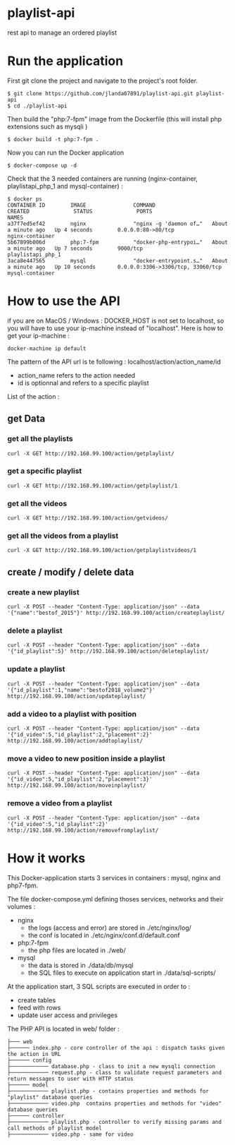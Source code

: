 # playlist-api
rest api to manage an ordered playlist

# Run the application

First git clone the project and navigate to the project's root folder.
```
$ git clone https://github.com/jlanda07891/playlist-api.git playlist-api
$ cd ./playlist-api 
```

Then build the "php:7-fpm" image from the Dockerfile (this will install php extensions such as mysqli )
```
$ docker build -t php:7-fpm .
```

Now you can run the Docker application
```
$ docker-compose up -d
```

Check that the 3 needed containers are running (nginx-container, playlistapi_php_1 and mysql-container) :
```
$ docker ps
CONTAINER ID        IMAGE               COMMAND                  CREATED              STATUS              PORTS                               NAMES
a37f7ed5ef42        nginx               "nginx -g 'daemon of…"   About a minute ago   Up 4 seconds        0.0.0.0:80->80/tcp                  nginx-container
5b67899b006d        php:7-fpm           "docker-php-entrypoi…"   About a minute ago   Up 7 seconds        9000/tcp                            playlistapi_php_1
3aca8e447565        mysql               "docker-entrypoint.s…"   About a minute ago   Up 10 seconds       0.0.0.0:3306->3306/tcp, 33060/tcp   mysql-container
```
# How to use the API

if you are on MacOS / Windows : DOCKER_HOST is not set to localhost, so you will have to use your ip-machine instead of "localhost".
Here is how to get your ip-machine :
```
docker-machine ip default
```

The pattern of the API url is te following : localhost/action/action_name/id
* action_name refers to the action needed
* id is optionnal and refers to a specific playlist

List of the action :

## get Data
### get all the playlists
```
curl -X GET http://192.168.99.100/action/getplaylist/
```
### get a specific playlist
```
curl -X GET http://192.168.99.100/action/getplaylist/1
```
### get all the videos
```
curl -X GET http://192.168.99.100/action/getvideos/
```
### get all the videos from a playlist
```
curl -X GET http://192.168.99.100/action/getplaylistvideos/1
```

## create / modify / delete data

### create a new playlist
```
curl -X POST --header "Content-Type: application/json" --data '{"name":"bestof_2015"}' http://192.168.99.100/action/createplaylist/
```
### delete a playlist
```
curl -X POST --header "Content-Type: application/json" --data '{"id_playlist":5}' http://192.168.99.100/action/deleteplaylist/
```
### update a playlist
```
curl -X POST --header "Content-Type: application/json" --data '{"id_playlist":1,"name":"bestof2018_volume2"}' http://192.168.99.100/action/updateplaylist/
```
### add a video to a playlist with position
```
curl -X POST --header "Content-Type: application/json" --data '{"id_video":5,"id_playlist":2,"placement":2}' http://192.168.99.100/action/addtoplaylist/
```
### move a video to new position inside a playlist
```
curl -X POST --header "Content-Type: application/json" --data '{"id_video":5,"id_playlist":2,"placement":3}' http://192.168.99.100/action/moveinplaylist/
```
### remove a video from a playlist
```
curl -X POST --header "Content-Type: application/json" --data '{"id_video":5,"id_playlist":2}' http://192.168.99.100/action/removefromplaylist/
```

# How it works

This Docker-application starts 3 services in containers : mysql, nginx and php7-fpm.

The file docker-compose.yml defining thoses services, networks and their volumes :

* nginx
  * the logs (access and error) are stored in ./etc/nginx/log/
  * the conf is located in ./etc/nginx/conf.d/default.conf
* php:7-fpm
  * the php files are located in ./web/
* mysql
  * the data is stored in ./data/db/mysql
  * the SQL files to execute on application start in ./data/sql-scripts/
  
At the application start, 3 SQL scripts are executed in order to :
  * create tables
  * feed with rows
  * update user access and privileges
  
The PHP API is located in web/ folder :
```
├─── web
├────── index.php - core controller of the api : dispatch tasks given the action in URL
├────── config
├──────────── database.php - class to init a new mysqli connection
├──────────── request.php - class to validate request parameters and return messages to user with HTTP status
├────── model
├──────────── playlist.php - contains properties and methods for "playlist" database queries
├──────────── video.php  contains properties and methods for "video" database queries
├────── controller
├──────────── playlist.php - controller to verify missing params and call methods of playlist model
├──────────── video.php - same for video
```
